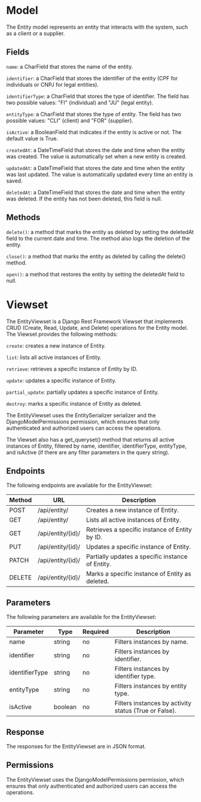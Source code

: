 # Model

The Entity model represents an entity that interacts with the system, such as a client or a supplier.

## Fields

`name`: a CharField that stores the name of the entity.

`identifier`: a CharField that stores the identifier of the entity (CPF for individuals or CNPJ for legal entities).

`identifierType`: a CharField that stores the type of identifier. The field has two possible values: "FI" (individual) and "JU" (legal entity).

`entityType`: a CharField that stores the type of entity. The field has two possible values: "CLI" (client) and "FOR" (supplier).

`isActive`: a BooleanField that indicates if the entity is active or not. The default value is True.

`createdAt`: a DateTimeField that stores the date and time when the entity was created. The value is automatically set when a new entity is created.

`updatedAt`: a DateTimeField that stores the date and time when the entity was last updated. The value is automatically updated every time an entity is saved.

`deletedAt`: a DateTimeField that stores the date and time when the entity was deleted. If the entity has not been deleted, this field is null.

## Methods

`delete()`: a method that marks the entity as deleted by setting the deletedAt field to the current date and time. The method also logs the deletion of the entity.

`close()`: a method that marks the entity as deleted by calling the delete() method.

`open()`: a method that restores the entity by setting the deletedAt field to null.


# Viewset

The EntityViewset is a Django Rest Framework Viewset that implements CRUD (Create, Read, Update, and Delete) operations for the Entity model. The Viewset provides the following methods:

`create`: creates a new instance of Entity.

`list`: lists all active instances of Entity.

`retrieve`: retrieves a specific instance of Entity by ID.

`update`: updates a specific instance of Entity.

`partial_update`: partially updates a specific instance of Entity.

`destroy`: marks a specific instance of Entity as deleted.

The EntityViewset uses the EntitySerializer serializer and the DjangoModelPermissions permission, which ensures that only authenticated and authorized users can access the operations.

The Viewset also has a get_queryset() method that returns all active instances of Entity, filtered by name, identifier, identifierType, entityType, and isActive (if there are any filter parameters in the query string).

## Endpoints

The following endpoints are available for the EntityViewset:

| Method | URL | Description |
|--------|-----|-------------|
| POST   | /api/entity/ | Creates a new instance of Entity. |
| GET    | /api/entity/ | Lists all active instances of Entity. |
| GET    | /api/entity/{id}/ | Retrieves a specific instance of Entity by ID. |
| PUT    | /api/entity/{id}/ | Updates a specific instance of Entity. |
| PATCH  | /api/entity/{id}/ | Partially updates a specific instance of Entity. |
| DELETE | /api/entity/{id}/ | Marks a specific instance of Entity as deleted. |

## Parameters

The following parameters are available for the EntityViewset:

| Parameter | Type | Required | Description |
|-----------|------|----------|-------------|
| name | string | no | Filters instances by name. |
| identifier | string | no | Filters instances by identifier. |
| identifierType | string | no | Filters instances by identifier type. |
| entityType | string | no | Filters instances by entity type. |
| isActive | boolean | no | Filters instances by activity status (True or False). |

## Response

The responses for the EntityViewset are in JSON format.

## Permissions

The EntityViewset uses the DjangoModelPermissions permission, which ensures that only authenticated and authorized users can access the operations.